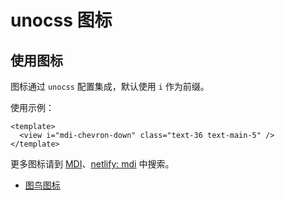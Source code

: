 # unocss 图标

## 使用图标

图标通过 `unocss` 配置集成，默认使用 `i` 作为前缀。

使用示例：

```vue
<template>
  <view i="mdi-chevron-down" class="text-36 text-main-5" />
</template>
```

更多图标请到 [MDI](https://pictogrammers.com/library/mdi/)、[netlify: mdi](https://icones.netlify.app/collection/mdi) 中搜索。


- [图鸟图标](https://vue3.tuniaokj.com/zh-CN/component/icon.html)
